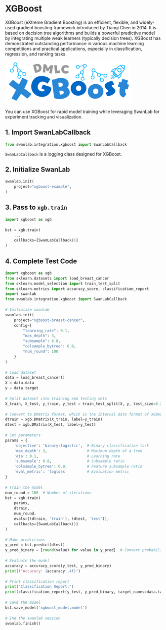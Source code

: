 # XGBoost

XGBoost (eXtreme Gradient Boosting) is an efficient, flexible, and widely-used gradient boosting framework introduced by Tianqi Chen in 2014. It is based on decision tree algorithms and builds a powerful predictive model by integrating multiple weak learners (typically decision trees). XGBoost has demonstrated outstanding performance in various machine learning competitions and practical applications, especially in classification, regression, and ranking tasks.

![xgboost](/zh/guide_cloud/integration/xgboost/logo.png)

You can use XGBoost for rapid model training while leveraging SwanLab for experiment tracking and visualization.

## 1. Import SwanLabCallback

```python
from swanlab.integration.xgboost import SwanLabCallback
```

`SwanLabCallback` is a logging class designed for XGBoost.

## 2. Initialize SwanLab

```python
swanlab.init(
    project="xgboost-example", 
)
```

## 3. Pass to `xgb.train`

```python
import xgboost as xgb

bst = xgb.train(
    ...
    callbacks=[SwanLabCallback()]
)
```

## 4. Complete Test Code

```python
import xgboost as xgb
from sklearn.datasets import load_breast_cancer
from sklearn.model_selection import train_test_split
from sklearn.metrics import accuracy_score, classification_report
import swanlab
from swanlab.integration.xgboost import SwanLabCallback

# Initialize swanlab
swanlab.init(
    project="xgboost-breast-cancer",
    config={
        "learning_rate": 0.1,
        "max_depth": 3,
        "subsample": 0.8,
        "colsample_bytree": 0.8,
        "num_round": 100
    }
)

# Load dataset
data = load_breast_cancer()
X = data.data
y = data.target

# Split dataset into training and testing sets
X_train, X_test, y_train, y_test = train_test_split(X, y, test_size=0.2, random_state=42)

# Convert to DMatrix format, which is the internal data format of XGBoost
dtrain = xgb.DMatrix(X_train, label=y_train)
dtest = xgb.DMatrix(X_test, label=y_test)

# Set parameters
params = {
    'objective': 'binary:logistic',  # Binary classification task
    'max_depth': 3,                  # Maximum depth of a tree
    'eta': 0.1,                      # Learning rate
    'subsample': 0.8,                # Subsample ratio
    'colsample_bytree': 0.8,         # Feature subsample ratio
    'eval_metric': 'logloss'         # Evaluation metric
}

# Train the model
num_round = 100  # Number of iterations
bst = xgb.train(
    params, 
    dtrain, 
    num_round,
    evals=[(dtrain, 'train'), (dtest, 'test')], 
    callbacks=[SwanLabCallback()]
)

# Make predictions
y_pred = bst.predict(dtest)
y_pred_binary = [round(value) for value in y_pred]  # Convert probabilities to binary classification results

# Evaluate the model
accuracy = accuracy_score(y_test, y_pred_binary)
print(f"Accuracy: {accuracy:.4f}")

# Print classification report
print("Classification Report:")
print(classification_report(y_test, y_pred_binary, target_names=data.target_names))

# Save the model
bst.save_model('xgboost_model.model')

# End the swanlab session
swanlab.finish()
```